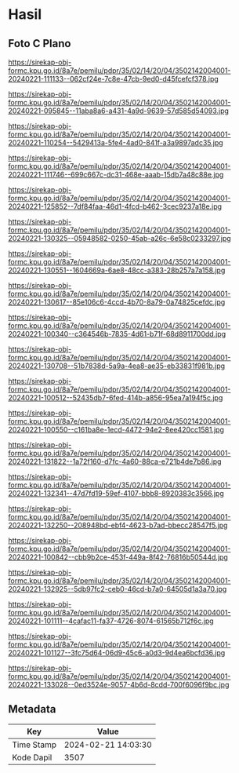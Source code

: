 # Hasil

## Foto C Plano

https://sirekap-obj-formc.kpu.go.id/8a7e/pemilu/pdpr/35/02/14/20/04/3502142004001-20240221-111133--062cf24e-7c8e-47cb-9ed0-d45fcefcf378.jpg

https://sirekap-obj-formc.kpu.go.id/8a7e/pemilu/pdpr/35/02/14/20/04/3502142004001-20240221-095845--11aba8a6-a431-4a9d-9639-57d585d54093.jpg

https://sirekap-obj-formc.kpu.go.id/8a7e/pemilu/pdpr/35/02/14/20/04/3502142004001-20240221-110254--5429413a-5fe4-4ad0-841f-a3a9897adc35.jpg

https://sirekap-obj-formc.kpu.go.id/8a7e/pemilu/pdpr/35/02/14/20/04/3502142004001-20240221-111746--699c667c-dc31-468e-aaab-15db7a48c88e.jpg

https://sirekap-obj-formc.kpu.go.id/8a7e/pemilu/pdpr/35/02/14/20/04/3502142004001-20240221-125852--7df84faa-46d1-4fcd-b462-3cec9237a18e.jpg

https://sirekap-obj-formc.kpu.go.id/8a7e/pemilu/pdpr/35/02/14/20/04/3502142004001-20240221-130325--05948582-0250-45ab-a26c-6e58c0233297.jpg

https://sirekap-obj-formc.kpu.go.id/8a7e/pemilu/pdpr/35/02/14/20/04/3502142004001-20240221-130551--1604669a-6ae8-48cc-a383-28b257a7a158.jpg

https://sirekap-obj-formc.kpu.go.id/8a7e/pemilu/pdpr/35/02/14/20/04/3502142004001-20240221-130617--85e106c6-4ccd-4b70-8a79-0a74825cefdc.jpg

https://sirekap-obj-formc.kpu.go.id/8a7e/pemilu/pdpr/35/02/14/20/04/3502142004001-20240221-100340--c364546b-7835-4d61-b71f-68d8911700dd.jpg

https://sirekap-obj-formc.kpu.go.id/8a7e/pemilu/pdpr/35/02/14/20/04/3502142004001-20240221-130708--51b7838d-5a9a-4ea8-ae35-eb33831f981b.jpg

https://sirekap-obj-formc.kpu.go.id/8a7e/pemilu/pdpr/35/02/14/20/04/3502142004001-20240221-100512--52435db7-6fed-414b-a856-95ea7a194f5c.jpg

https://sirekap-obj-formc.kpu.go.id/8a7e/pemilu/pdpr/35/02/14/20/04/3502142004001-20240221-100550--c161ba8e-1ecd-4472-94e2-8ee420cc1581.jpg

https://sirekap-obj-formc.kpu.go.id/8a7e/pemilu/pdpr/35/02/14/20/04/3502142004001-20240221-131822--1a72f160-d7fc-4a60-88ca-e721b4de7b86.jpg

https://sirekap-obj-formc.kpu.go.id/8a7e/pemilu/pdpr/35/02/14/20/04/3502142004001-20240221-132341--47d7fd19-59ef-4107-bbb8-8920383c3566.jpg

https://sirekap-obj-formc.kpu.go.id/8a7e/pemilu/pdpr/35/02/14/20/04/3502142004001-20240221-132250--208948bd-ebf4-4623-b7ad-bbecc28547f5.jpg

https://sirekap-obj-formc.kpu.go.id/8a7e/pemilu/pdpr/35/02/14/20/04/3502142004001-20240221-100842--cbb9b2ce-453f-449a-8f42-76816b50544d.jpg

https://sirekap-obj-formc.kpu.go.id/8a7e/pemilu/pdpr/35/02/14/20/04/3502142004001-20240221-132925--5db97fc2-ceb0-46cd-b7a0-64505d1a3a70.jpg

https://sirekap-obj-formc.kpu.go.id/8a7e/pemilu/pdpr/35/02/14/20/04/3502142004001-20240221-101111--4cafac11-fa37-4726-8074-61565b712f6c.jpg

https://sirekap-obj-formc.kpu.go.id/8a7e/pemilu/pdpr/35/02/14/20/04/3502142004001-20240221-101127--3fc75d64-06d9-45c6-a0d3-9d4ea6bcfd36.jpg

https://sirekap-obj-formc.kpu.go.id/8a7e/pemilu/pdpr/35/02/14/20/04/3502142004001-20240221-133028--0ed3524e-9057-4b6d-8cdd-700f6096f9bc.jpg


## Metadata

| Key        | Value               |
| ---------- | ------------------- |
| Time Stamp | 2024-02-21 14:03:30 |
| Kode Dapil | 3507                |



